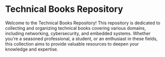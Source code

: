 # Technical Books Repository

Welcome to the Technical Books Repository! This repository is dedicated to collecting and organizing technical books covering various domains, including networking, cybersecurity, and embedded systems. Whether you're a seasoned professional, a student, or an enthusiast in these fields, this collection aims to provide valuable resources to deepen your knowledge and expertise.


